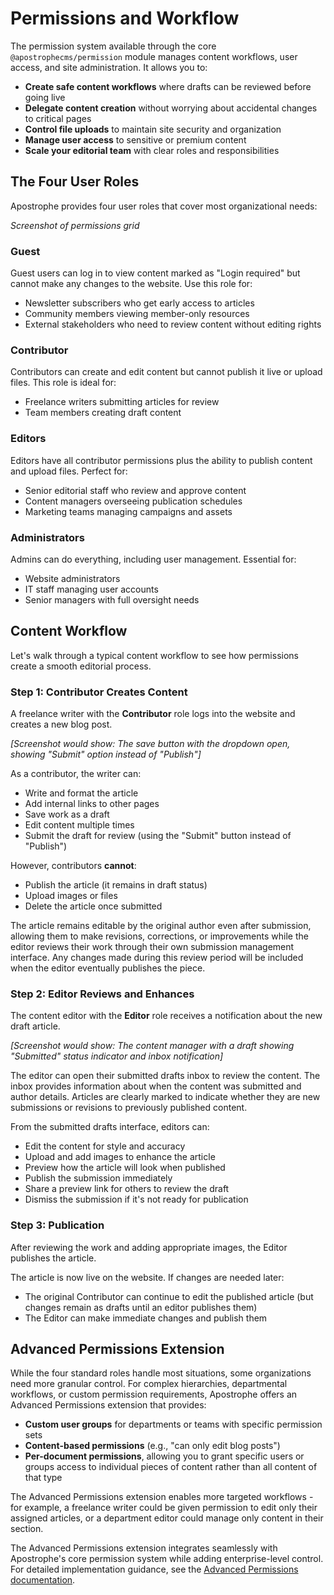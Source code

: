# Permissions and Workflow

The permission system available through the core `@apostrophecms/permission` module manages content workflows, user access, and site administration. It allows you to:

- **Create safe content workflows** where drafts can be reviewed before going live
- **Delegate content creation** without worrying about accidental changes to critical pages
- **Control file uploads** to maintain site security and organization
- **Manage user access** to sensitive or premium content
- **Scale your editorial team** with clear roles and responsibilities

## The Four User Roles

Apostrophe provides four user roles that cover most organizational needs:

*Screenshot of permissions grid*

### Guest
Guest users can log in to view content marked as "Login required" but cannot make any changes to the website. Use this role for:
- Newsletter subscribers who get early access to articles
- Community members viewing member-only resources
- External stakeholders who need to review content without editing rights

### Contributor
Contributors can create and edit content but cannot publish it live or upload files. This role is ideal for:
- Freelance writers submitting articles for review
- Team members creating draft content

### Editors
Editors have all contributor permissions plus the ability to publish content and upload files. Perfect for:
- Senior editorial staff who review and approve content
- Content managers overseeing publication schedules
- Marketing teams managing campaigns and assets

### Administrators
Admins can do everything, including user management. Essential for:
- Website administrators
- IT staff managing user accounts
- Senior managers with full oversight needs

## Content Workflow

Let's walk through a typical content workflow to see how permissions create a smooth editorial process.

### Step 1: Contributor Creates Content

A freelance writer with the **Contributor** role logs into the website and creates a new blog post.

*[Screenshot would show: The save button with the dropdown open, showing "Submit" option instead of "Publish"]*

As a contributor, the writer can:
- Write and format the article
- Add internal links to other pages
- Save work as a draft
- Edit content multiple times
- Submit the draft for review (using the "Submit" button instead of "Publish")

However, contributors **cannot**:
- Publish the article (it remains in draft status)
- Upload images or files
- Delete the article once submitted

The article remains editable by the original author even after submission, allowing them to make revisions, corrections, or improvements while the editor reviews their work through their own submission management interface. Any changes made during this review period will be included when the editor eventually publishes the piece.

### Step 2: Editor Reviews and Enhances

The content editor with the **Editor** role receives a notification about the new draft article.

*[Screenshot would show: The content manager with a draft showing "Submitted" status indicator and inbox notification]*

The editor can open their submitted drafts inbox to review the content. The inbox provides information about when the content was submitted and author details. Articles are clearly marked to indicate whether they are new submissions or revisions to previously published content.

From the submitted drafts interface, editors can:
- Edit the content for style and accuracy
- Upload and add images to enhance the article
- Preview how the article will look when published
- Publish the submission immediately
- Share a preview link for others to review the draft
- Dismiss the submission if it's not ready for publication

### Step 3: Publication

After reviewing the work and adding appropriate images, the Editor publishes the article.

The article is now live on the website. If changes are needed later:
- The original Contributor can continue to edit the published article (but changes remain as drafts until an editor publishes them)
- The Editor can make immediate changes and publish them

## Advanced Permissions Extension

While the four standard roles handle most situations, some organizations need more granular control. For complex hierarchies, departmental workflows, or custom permission requirements, Apostrophe offers an Advanced Permissions extension that provides:

- **Custom user groups** for departments or teams with specific permission sets
- **Content-based permissions** (e.g., "can only edit blog posts")
- **Per-document permissions**, allowing you to grant specific users or groups access to individual pieces of content rather than all content of that type

The Advanced Permissions extension enables more targeted workflows - for example, a freelance writer could be given permission to edit only their assigned articles, or a department editor could manage only content in their section.

The Advanced Permissions extension integrates seamlessly with Apostrophe's core permission system while adding enterprise-level control. For detailed implementation guidance, see the [Advanced Permissions documentation](https://apostrophecms.com/extensions/advanced-permission).
